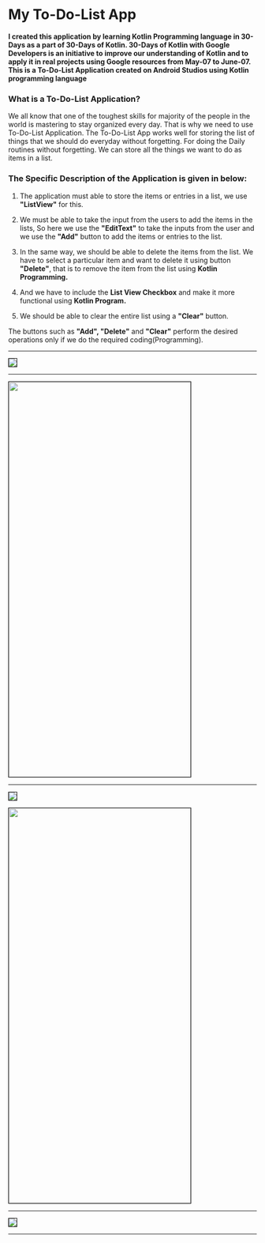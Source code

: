 # My To-Do-List App

**I created this application by learning Kotlin Programming language in 30-Days as a part of 30-Days of Kotlin. 30-Days of Kotlin with Google Developers is an initiative to improve our understanding of Kotlin and to apply it in real projects using Google resources from May-07 to June-07.
This is a To-Do-List Application created on Android Studios using Kotlin programming language**

### What is a To-Do-List Application?

We all know that one of the toughest skills for majority of the people in the world is mastering to stay organized every day. That is why we need to use To-Do-List Application. The To-Do-List App works well for storing the list of things that we should do everyday without forgetting. For doing the Daily routines without forgetting. We can store all the things we want to do as items in a list.

### The Specific Description of the Application is given in below:

1. The application must able to store the items or entries in a list, we use **"ListView"** for this.

1. We must be able to take the input from the users to add the items in the lists, So here we use the **"EditText"** to take the inputs from the user and we use the **"Add"** button to add the items or entries to the list.

1. In the same way, we should be able to delete the items from the list. We have to select a particular item and want to delete it using button **"Delete"**, that is to remove the item from the list using **Kotlin Programming.**
 
1. And we have to include the **List View Checkbox** and make it more functional using **Kotlin Program.**

1. We should be able to clear the entire list using a **"Clear"** button.

The buttons such as **"Add", "Delete"** and **"Clear"** perform the desired operations only if we do the required coding(Programming).

--- 

<kbd><img src = https://github.com/akhilaku/My-To-Do-List-App/blob/master/Screenshots-Of-App/Screenshot-1.jpg style="border: 1px solid black"/></kbd>

---

<kbd><img src = https://github.com/akhilaku/My-To-Do-List-App/blob/master/Screenshots-Of-App/Screenshot-2.jpg width=369 height=800 style="border: 1px solid black"></kbd>

---

<kbd><img src = https://github.com/akhilaku/My-To-Do-List-App/blob/master/Screenshots-Of-App/Screenshot-3.jpg style="border: 1px solid black"></kbd>

<kbd><img src = https://github.com/akhilaku/My-To-Do-List-App/blob/master/Screenshots-Of-App/Screenshot-4.jpg width=369 height=800 style="border: 1px solid black"></kbd>

---

<kbd><img src = https://github.com/akhilaku/My-To-Do-List-App/blob/master/Screenshots-Of-App/Screenshot-5.jpg style="border: 1px solid black"></kbd>

---

